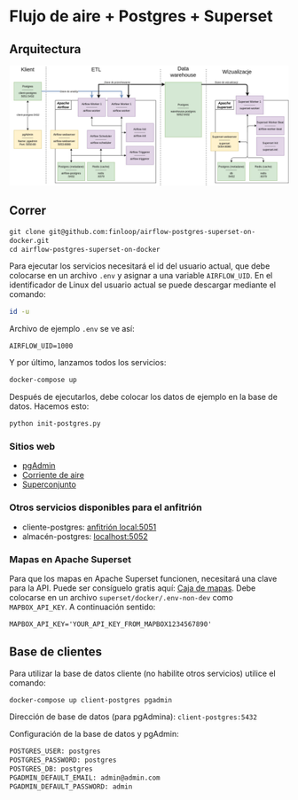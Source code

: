 # Flujo de aire + Postgres + Superset

## Arquitectura

![](docs/Architecture.jpg)

## Correr

    git clone git@github.com:finloop/airflow-postgres-superset-on-docker.git
    cd airflow-postgres-superset-on-docker

Para ejecutar los servicios necesitará el id del usuario actual, que debe colocarse
en un archivo `.env` y asignar a una variable `AIRFLOW_UID`. En el identificador de Linux del usuario actual
se puede descargar mediante el comando:

```sh
id -u
```

Archivo de ejemplo `.env` se ve así:

```text
AIRFLOW_UID=1000
```

Y por último, lanzamos todos los servicios:

```sh
docker-compose up
```

Después de ejecutarlos, debe colocar los datos de ejemplo en la base de datos. Hacemos esto:

```sh
python init-postgres.py
```

### Sitios web

*   [pgAdmin](http://localhost:5050)
*   [Corriente de aire](http://localhost:5053)
*   [Superconjunto](http://localhost:5054)

### Otros servicios disponibles para el anfitrión

*   cliente-postgres: [anfitrión local:5051](\[localhost:5051])
*   almacén-postgres: [localhost:5052](\[localhost:5052])

### Mapas en Apache Superset

Para que los mapas en Apache Superset funcionen, necesitará una clave para la API. Puede ser
consíguelo gratis aquí: [Caja de mapas](www.mapbox.com/). Debe colocarse
en un archivo `superset/docker/.env-non-dev` como `MAPBOX_API_KEY`. A continuación
sentido:

```txt
MAPBOX_API_KEY='YOUR_API_KEY_FROM_MAPBOX1234567890'
```

## Base de clientes

Para utilizar la base de datos cliente (no habilite otros servicios) utilice el comando:

    docker-compose up client-postgres pgadmin

Dirección de base de datos (para pgAdmina): `client-postgres:5432`

Configuración de la base de datos y pgAdmin:

```text
POSTGRES_USER: postgres
POSTGRES_PASSWORD: postgres
POSTGRES_DB: postgres
PGADMIN_DEFAULT_EMAIL: admin@admin.com
PGADMIN_DEFAULT_PASSWORD: admin
```

